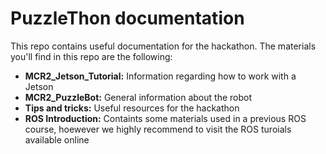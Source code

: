 # PuzzleThon documentation

 This repo contains useful documentation for the hackathon. The materials you'll find in this 
 repo are the following:
 
 * **MCR2_Jetson_Tutorial:** Information regarding how to work with a Jetson
 * **MCR2_PuzzleBot:** General information about the robot
 * **Tips and tricks:** Useful resources for the hackathon 
 * **ROS Introduction:** Containts some materials used in a previous ROS course, hoewever we highly recommend to visit the ROS turoials available online 
